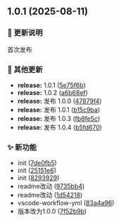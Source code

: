 ## 1.0.1 (2025-08-11)
### 🔔 更新说明
首次发布


### 🔧 其他更新

* **release:** 1.0.1 ([5e75f6b](https://github.com/Arktomson/actions/commit/5e75f6b6bd968222fee4a4adc6f11fcd9fcebe54))
* **release:** 1.0.2 ([a6b68ef](https://github.com/Arktomson/actions/commit/a6b68ef1222590d9aea1fd84e0d918c77114d289))
* **release:** 发布 1.0.0 ([47879f4](https://github.com/Arktomson/actions/commit/47879f4aa0d380f823dfb9fa1bae052dfa0ae906))
* **release:** 发布 1.0.1 ([b15c9ba](https://github.com/Arktomson/actions/commit/b15c9baca245aaa91b3452335ded240b425bc55c))
* **release:** 发布 1.0.3 ([fb8fe5c](https://github.com/Arktomson/actions/commit/fb8fe5cab4c5a657a7b0f396ff943f5d90058541))
* **release:** 发布 1.0.4 ([b5fd670](https://github.com/Arktomson/actions/commit/b5fd6701a5ae193c6e28bc7502b0e4204d8056e5))


### ✨ 新功能

* init ([7de0fb5](https://github.com/Arktomson/actions/commit/7de0fb5d9387148aea69cb79563f1ae22ab35044))
* init ([25151e6](https://github.com/Arktomson/actions/commit/25151e61c8ebbcfde9c21ab9da38fb087a195bfd))
* init ([8293929](https://github.com/Arktomson/actions/commit/8293929203310a359d196852a76c4fda6bc5ef4f))
* readme改动 ([9735bb4](https://github.com/Arktomson/actions/commit/9735bb468bacfa77c81a89fac9661c296dee6540))
* readme改动 ([1d54218](https://github.com/Arktomson/actions/commit/1d54218eb70d5e21c53c74c18912263c91e09200))
* vscode-workflow-yml ([83a4a96](https://github.com/Arktomson/actions/commit/83a4a965e5058bff9f7820de35f0ee51e10ad420))
* 版本改为1.0.0 ([7f52b9b](https://github.com/Arktomson/actions/commit/7f52b9bb9535506a950eea5c5f8aa736de8bab68))
